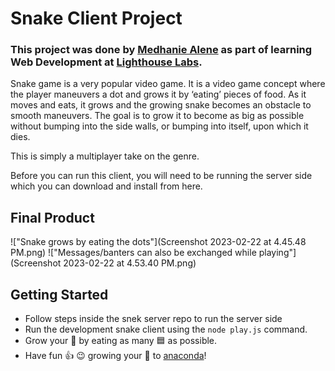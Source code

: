 # Snake Client Project
### This project was done by [Medhanie Alene](https://github.com/MedaGrande) as part of learning Web Development at [Lighthouse Labs](http://www.lighthouselabs.ca/).

Snake game is a very popular video game. It is a video game concept where the player maneuvers a dot and grows it by ‘eating’ pieces of food. As it moves and eats, it grows and the growing snake becomes an obstacle to smooth maneuvers. The goal is to grow it to become as big as possible without bumping into the side walls, or bumping into itself, upon which it dies.

This is simply a multiplayer take on the genre.

Before you can run this client, you will need to be running the server side which you can download and install from here. 

## Final Product

!["Snake grows by eating the dots"](Screenshot 2023-02-22 at 4.45.48 PM.png)
!["Messages/banters can also be exchanged while playing"](Screenshot 2023-02-22 at 4.53.40 PM.png)


## Getting Started

- Follow steps inside the snek server repo to run the server side
- Run the development snake client using the `node play.js` command.
- Grow your 🐍 by eating as many 🟦 as possible. 
- Have fun 👍 😉 growing your 🐍 to [anaconda](https://www.emojipng.com/preview/11498023)!